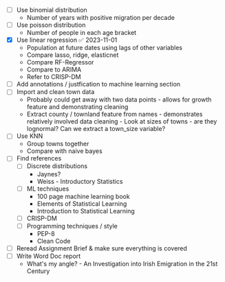 - [ ] Use binomial distribution
	- Number of years with positive migration per decade
- [ ] Use poisson distribution 
	- Number of people in each age bracket
- [x] Use linear regression ✅ 2023-11-01
	- Population at future dates using lags of other variables
	- Compare lasso, ridge, elasticnet 
	- Compare RF-Regressor
	- Compare to ARIMA
	- Refer to CRISP-DM
- [ ] Add annotations / justfication to machine learning section
- [ ] Import and clean town data
	- Probably could get away with two data points - allows for growth feature and demonstrating cleaning
	 - Extract county / townland feature from names -  demonstrates relatively involved data cleaning 
	  - Look at sizes of towns - are they lognormal? Can we extract a town_size variable?
- [ ] Use KNN 
	- Group towns together
	- Compare with naive bayes
- [ ] Find references 
	- [ ] Discrete distributions 
		-  Jaynes?
		- Weiss - Introductory Statistics
	- [ ] ML techniques 
		- 100 page machine learning book 
		- Elements of Statistical Learning
		- Introduction to Statistical Learning
	- [ ] CRISP-DM
	- [ ] Programming techniques / style
		- PEP-8
		- Clean Code
- [ ] Reread Assignment Brief & make sure everything is covered
- [ ] Write Word Doc report
	- What's my angle? - An Investigation into Irish Emigration in the 21st Century 
